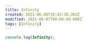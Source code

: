```yaml
---
title: Infinity
created: 2021-06-08T18:43:36.362Z
modified: 2021-06-07T00:00:00.000Z
tags: [Infinity]
---
```


```js
console.log(Infinity);
```
